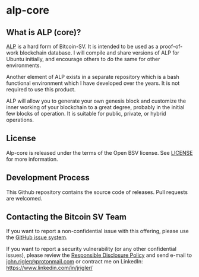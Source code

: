 alp-core 
===========

What is ALP (core)?
-------------------

[ALP](https://ledger.church/alp) is a hard form of Bitcoin-SV.  It is intended to be used as a proof-of-work 
blockchain database. I will compile and share versions of ALP for Ubuntu initially, and encourage others to 
do the same for other environments.

Another element of ALP exists in a separate repository which is a bash functional environment which I have developed
over the years. It is not required to use this product.

ALP will allow you to generate your own genesis block and customize the inner working of your blockchain to a great
degree, probably in the initial few blocks of operation. It is suitable for public, private, or hybrid operations.

License
-------

Alp-core is released under the terms of the Open BSV license. See [LICENSE](LICENSE) for more information.

Development Process
-------------------

This Github repository contains the source code of releases. Pull requests are welcomed.

Contacting the Bitcoin SV Team
------------------------------

If you want to report a non-confidential issue with this offering, please use the 
[GitHub issue system](https://github.com/johnrigler/alp-core/issues).

If you want to report a security vulnerability (or any other confidential issues), please review the [Responsible Disclosure Policy](doc/rdp.md) and send
e-mail to <john.rigler@protonmail.com> or contract me on LinkedIn: https://www.linkedin.com/in/jrigler/


